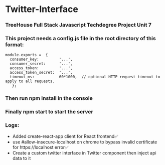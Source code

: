 # Twitter-Interface
### TreeHouse Full Stack Javascript Techdegree Project Unit 7
### This project needs a config.js file in the root directory of this format:

```
module.exports =  {
  consumer_key:         '...',
  consumer_secret:      '...',
  access_token:         '...',
  access_token_secret:  '...',
  timeout_ms:           60*1000,  // optional HTTP request timeout to apply to all requests.
   };
```
### Then run npm install in the console
### Finally npm start to start the server 

### Logs:
* Added create-react-app client for React frontend:white_check_mark:
* use #allow-insecure-localhost on chrome to bypass invalid certificate for https://localhost error:white_check_mark:
* Create a custom twitter interface in Twitter component then inject api data to it 
